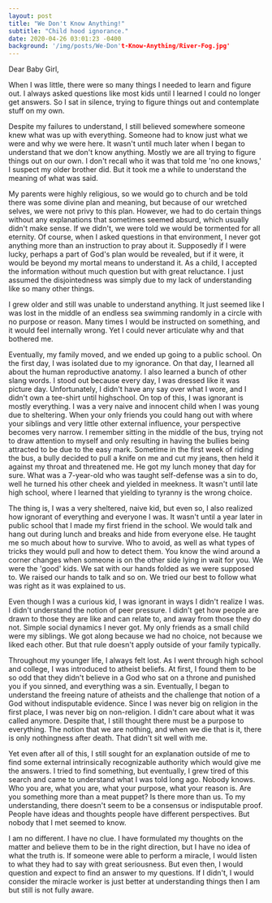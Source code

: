 ```yaml
---
layout: post
title: "We Don't Know Anything!"
subtitle: "Child hood ignorance."
date: 2020-04-26 03:01:23 -0400
background: '/img/posts/We-Don't-Know-Anything/River-Fog.jpg'
---
```

Dear Baby Girl,

<p>When I was little, there were so many things I needed to learn and figure out. I always asked questions like most kids until I learned I could no longer get answers. So I sat in silence, trying to figure things out and contemplate stuff on my own.</p>

<p>Despite my failures to understand, I still believed somewhere someone knew what was up with everything. Someone had to know just what we were and why we were here. It wasn't until much later when I began to understand that we don't know anything. Mostly we are all trying to figure things out on our own. I don't recall who it was that told me 'no one knows,' I suspect my older brother did. But it took me a while to understand the meaning of what was said.</p>

<p>My parents were highly religious, so we would go to church and be told there was some divine plan and meaning, but because of our wretched selves, we were not privy to this plan.  However, we had to do certain things without any explanations that sometimes seemed absurd, which usually didn't make sense.  If we didn't, we were told we would be tormented for all eternity. Of course, when I asked questions in that environment, I never got anything more than an instruction to pray about it. Supposedly if I were lucky, perhaps a part of God's plan would be revealed, but if it were, it would be beyond my mortal means to understand it. As a child, I accepted the information without much question but with great reluctance.  I just assumed the disjointedness was simply due to my lack of understanding like so many other things.</p>


<p>I grew older and still was unable to understand anything. It just seemed like I was lost in the middle of an endless sea swimming randomly in a circle with no purpose or reason. Many times I would be instructed on something, and it would feel internally wrong. Yet I could never articulate why and that bothered me.</p>

<p>Eventually, my family moved, and we ended up going to a public school. On the first day, I was isolated due to my ignorance. On that day, I learned all about the human reproductive anatomy. I also learned a bunch of other slang words. I stood out because every day, I was dressed like it was picture day.  Unfortunately, I didn't have any say over what I wore, and I didn't own a tee-shirt until highschool. On top of this, I was ignorant is mostly everything.  I was a very naive and innocent child when I was young due to sheltering.  When your only friends you could hang out with where your siblings and very little other external influence, your perspective becomes very narrow. I remember sitting in the middle of the bus, trying not to draw attention to myself and only resulting in having the bullies being attracted to be due to the easy mark. Sometime in the first week of riding the bus, a bully decided to pull a knife on me and cut my jeans, then held it against my throat and threatened me. He got my lunch money that day for sure. What was a 7-year-old who was taught self-defense was a sin to do, well he turned his other cheek and yielded in meekness. It wasn't until late high school, where I learned that yielding to tyranny is the wrong choice.</p>

<p>The thing is, I was a very sheltered, naive kid, but even so, I also realized how ignorant of everything and everyone I was. It wasn't until a year later in public school that I made my first friend in the school. We would talk and hang out during lunch and breaks and hide from everyone else. He taught me so much about how to survive. Who to avoid, as well as what types of tricks they would pull and how to detect them. You know the wind around a corner changes when someone is on the other side lying in wait for you. We were the 'good' kids. We sat with our hands folded as we were supposed to. We raised our hands to talk and so on. We tried our best to follow what was right as it was explained to us.</p>

<p>Even though I was a curious kid, I was ignorant in ways I didn't realize I was. I didn't understand the notion of peer pressure. I didn't get how people are drawn to those they are like and can relate to, and away from those they do not. Simple social dynamics I never got. My only friends as a small child were my siblings. We got along because we had no choice, not because we liked each other. But that rule doesn't apply outside of your family typically.</p>

<p>Throughout my younger life, I always felt lost. As I went through high school and college, I was introduced to atheist beliefs. At first, I found them to be so odd that they didn't believe in a God who sat on a throne and punished you if you sinned, and everything was a sin. Eventually, I began to understand the freeing nature of atheists and the challenge that notion of a God without indisputable evidence. Since I was never big on religion in the first place, I was never big on non-religion. I didn't care about what it was called anymore. Despite that, I still thought there must be a purpose to everything. The notion that we are nothing, and when we die that is it, there is only nothingness after death. That didn't sit well with me.</p>

<p>Yet even after all of this, I still sought for an explanation outside of me to find some external intrinsically recognizable authority which would give me the answers. I tried to find something, but eventually, I grew tired of this search and came to understand what I was told long ago. Nobody knows. Who you are, what you are, what your purpose, what your reason is. Are you something more than a meat puppet? Is there more than us. To my understanding, there doesn't seem to be a consensus or indisputable proof. People have ideas and thoughts people have different perspectives. But nobody that I met seemed to know.</p>

<p>I am no different. I have no clue. I have formulated my thoughts on the matter and believe them to be in the right direction, but I have no idea of what the truth is. If someone were able to perform a miracle, I would listen to what they had to say with great seriousness. But even then, I would question and expect to find an answer to my questions. If I didn't, I would consider the miracle worker is just better at understanding things then I am but still is not fully aware.</p>

